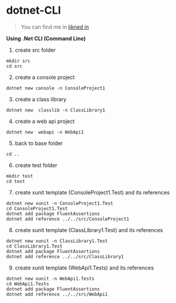 # dotnet-CLI 

> You can find me in [likned in](https://linkedin.com/in/fatemeh-vahdati-259235b5) 

**Using .Net CLI (Command Line)**

1. create src folder
``` 
mkdir src 
cd src

``` 
2. create a console project
```
dotnet new console -n ConsoleProject1
```
3. create a class library
```
dotnet new  classlib -n ClassLibrary1
```
4. create a web api project
```
dotnet new  webapi -n WebApi1 

```
5. back to base folder
```
cd ..
```
6. create test folder
```
mkdir test
cd test
```
7. create xunit template (ConsoleProject1.Test) and its references
```
dotnet new xunit -n ConsoleProject1.Test  
cd ConsoleProject1.Test
dotnet add package FluentAssertions
dotnet add reference ../../src/ConsoleProject1
```
8. create xunit template (ClassLibrary1.Test) and its references 
```
dotnet new xunit -n ClassLibrary1.Test
cd ClassLibrary1.Test
dotnet add package FluentAssertions
dotnet add reference ../../src/ClassLibrary1
```
9. create xunit template (WebApi1.Tests) and its references 
```
dotnet new xunit -n WebApi1.Tests
cd WebApi1.Tests
dotnet add package FluentAssertions
dotnet add reference ../../src/WebApi1
```
